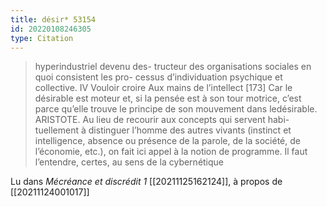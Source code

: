 ```yaml
---
title: désir* 53154
id: 20220108246305
type: Citation
---
```


> hyperindustriel devenu des- tructeur des organisations sociales en quoi consistent les pro- cessus d’individuation psychique et collective. IV Vouloir croire Aux mains de l’intellect [173] Car le désirable est moteur et, si la pensée est à son tour motrice, c’est parce qu’elle trouve le principe de son mouvement dans ledésirable. ARISTOTE. Au lieu de recourir aux concepts qui servent habi- tuellement à distinguer l’homme des autres vivants (instinct et intelligence, absence ou présence de la parole, de la société, de l’économie, etc.), on fait ici appel à la notion de programme. Il faut l’entendre, certes, au sens de la cybernétique

Lu dans *Mécréance et discrédit 1* [[20211125162124]], à propos de [[20211124001017]]